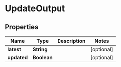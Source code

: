 

# UpdateOutput

## Properties

Name | Type | Description | Notes
------------ | ------------- | ------------- | -------------
**latest** | **String** |  |  [optional]
**updated** | **Boolean** |  |  [optional]



